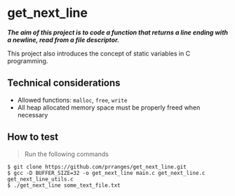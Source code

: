 # get_next_line

***The aim of this project is to code a function that returns a line ending with a newline, read from a file descriptor.***

This project also introduces the concept of static variables in C programming.

## Technical considerations

- Allowed functions: ```malloc```, ```free```, ```write```
- All heap allocated memory space must be properly freed when necessary

## How to test
> Run the following commands

```shell
$ git clone https://github.com/prranges/get_next_line.git
$ gcc -D BUFFER_SIZE=32 -o get_next_line main.c get_next_line.c get_next_line_utils.c
$ ./get_next_line some_text_file.txt
```
